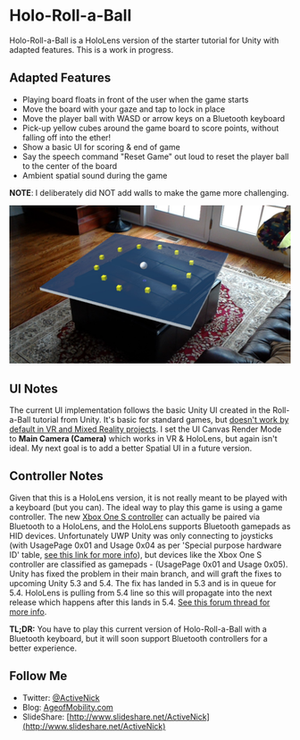 # Holo-Roll-a-Ball
Holo-Roll-a-Ball is a HoloLens version of the starter tutorial for Unity with adapted features. This is a work in progress.

## Adapted Features
* Playing board floats in front of the user when the game starts
* Move the board with your gaze and tap to lock in place
* Move the player ball with WASD or arrow keys on a Bluetooth keyboard
* Pick-up yellow cubes around the game board to score points, without falling off into the ether!
* Show a basic UI for scoring & end of game
* Say the speech command "Reset Game" out loud to reset the player ball to the center of the board
* Ambient spatial sound during the game

**NOTE**: I deliberately did NOT add walls to make the game more challenging.

![Screenshot](Screenshots/GameBoard01.jpg)

## UI Notes
The current UI implementation follows the basic Unity UI created in the Roll-a-Ball tutorial from Unity. It's basic for standard games, but [doesn't work by default in VR and Mixed Reality projects](https://unity3d.com/learn/tutorials/topics/virtual-reality/user-interfaces-vr). I set the UI Canvas Render Mode to **Main Camera (Camera)** which works in VR & HoloLens, but again isn't ideal. My next goal is to add a better Spatial UI in a future version.

## Controller Notes
Given that this is a HoloLens version, it is not really meant to be played with a keyboard (but you can). The ideal way to play this game is using a game controller. The new [Xbox One S controller](http://amzn.to/2bdIbNM) can actually be paired via Bluetooth to a HoloLens, and the HoloLens supports Bluetooth gamepads as HID devices. Unfortunately UWP Unity was only connecting to joysticks (with UsagePage 0x01 and Usage 0x04 as per 'Special purpose hardware ID' table, [see this link for more info](https://msdn.microsoft.com/en-us/library/windows/hardware/ff538842(v=vs.85).aspx)), but devices like the Xbox One S controller are classified as gamepads - (UsagePage 0x01 and Usage 0x05). Unity has fixed the problem in their main branch, and will graft the fixes to upcoming Unity 5.3 and 5.4. The fix has landed in 5.3 and is in queue for 5.4. HoloLens is pulling from 5.4 line so this will propagate into the next release which happens after this lands in 5.4. [See this forum thread for more info](http://forum.unity3d.com/threads/has-anyone-gotten-a-controller-to-work-on-hololens-unity-yet.414122/#post-2737242).

**TL;DR:** You have to play this current version of Holo-Roll-a-Ball with a Bluetooth keyboard, but it will soon support Bluetooth controllers for a better experience.

## Follow Me
* Twitter: [@ActiveNick](http://twitter.com/ActiveNick)
* Blog: [AgeofMobility.com](http://AgeofMobility.com)
* SlideShare: [http://www.slideshare.net/ActiveNick](http://www.slideshare.net/ActiveNick)
